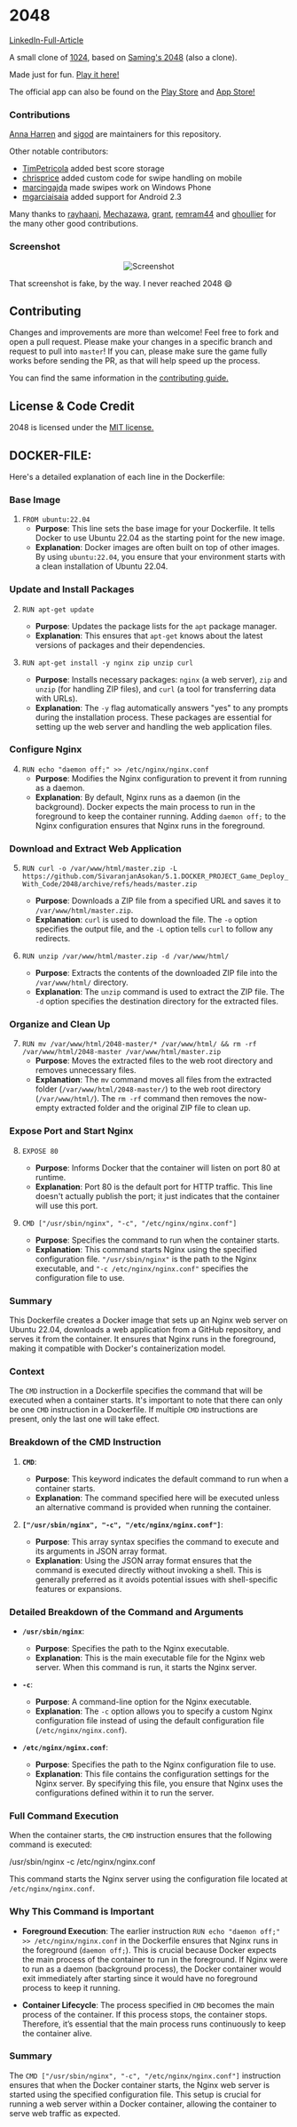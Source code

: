# 2048
[LinkedIn-Full-Article ](https://www.linkedin.com/posts/sivaranjandevopscloud_docker-gamedevelopment-devops-activity-7206000655151353856-A8xf?utm_source=share&utm_medium=member_desktop
)


A small clone of [1024](https://play.google.com/store/apps/details?id=com.veewo.a1024), based on [Saming's 2048](http://saming.fr/p/2048/) (also a clone).

Made just for fun. [Play it here!](http://gabrielecirulli.github.io/2048/)

The official app can also be found on the [Play Store](https://play.google.com/store/apps/details?id=com.gabrielecirulli.app2048) and [App Store!](https://itunes.apple.com/us/app/2048-by-gabriele-cirulli/id868076805)

### Contributions

[Anna Harren](https://github.com/iirelu/) and [sigod](https://github.com/sigod) are maintainers for this repository.

Other notable contributors:

 - [TimPetricola](https://github.com/TimPetricola) added best score storage
 - [chrisprice](https://github.com/chrisprice) added custom code for swipe handling on mobile
 - [marcingajda](https://github.com/marcingajda) made swipes work on Windows Phone
 - [mgarciaisaia](https://github.com/mgarciaisaia) added support for Android 2.3

Many thanks to [rayhaanj](https://github.com/rayhaanj), [Mechazawa](https://github.com/Mechazawa), [grant](https://github.com/grant), [remram44](https://github.com/remram44) and [ghoullier](https://github.com/ghoullier) for the many other good contributions.

### Screenshot

<p align="center">
  <img src="https://cloud.githubusercontent.com/assets/1175750/8614312/280e5dc2-26f1-11e5-9f1f-5891c3ca8b26.png" alt="Screenshot"/>
</p>

That screenshot is fake, by the way. I never reached 2048 :smile:

## Contributing
Changes and improvements are more than welcome! Feel free to fork and open a pull request. Please make your changes in a specific branch and request to pull into `master`! If you can, please make sure the game fully works before sending the PR, as that will help speed up the process.

You can find the same information in the [contributing guide.](https://github.com/gabrielecirulli/2048/blob/master/CONTRIBUTING.md)

## License & Code Credit
2048 is licensed under the [MIT license.](https://github.com/gabrielecirulli/2048/blob/master/LICENSE.txt)


## DOCKER-FILE:
Here's a detailed explanation of each line in the Dockerfile:

### Base Image

1. `FROM ubuntu:22.04`
   - **Purpose**: This line sets the base image for your Dockerfile. It tells Docker to use Ubuntu 22.04 as the starting point for the new image.
   - **Explanation**: Docker images are often built on top of other images. By using `ubuntu:22.04`, you ensure that your environment starts with a clean installation of Ubuntu 22.04.

### Update and Install Packages

2. `RUN apt-get update`
   - **Purpose**: Updates the package lists for the `apt` package manager.
   - **Explanation**: This ensures that `apt-get` knows about the latest versions of packages and their dependencies.

3. `RUN apt-get install -y nginx zip unzip curl`
   - **Purpose**: Installs necessary packages: `nginx` (a web server), `zip` and `unzip` (for handling ZIP files), and `curl` (a tool for transferring data with URLs).
   - **Explanation**: The `-y` flag automatically answers "yes" to any prompts during the installation process. These packages are essential for setting up the web server and handling the web application files.

### Configure Nginx

4. `RUN echo "daemon off;" >> /etc/nginx/nginx.conf`
   - **Purpose**: Modifies the Nginx configuration to prevent it from running as a daemon.
   - **Explanation**: By default, Nginx runs as a daemon (in the background). Docker expects the main process to run in the foreground to keep the container running. Adding `daemon off;` to the Nginx configuration ensures that Nginx runs in the foreground.

### Download and Extract Web Application

5. `RUN curl -o /var/www/html/master.zip -L https://github.com/SivaranjanAsokan/5.1.DOCKER_PROJECT_Game_Deploy_With_Code/2048/archive/refs/heads/master.zip`
   - **Purpose**: Downloads a ZIP file from a specified URL and saves it to `/var/www/html/master.zip`.
   - **Explanation**: `curl` is used to download the file. The `-o` option specifies the output file, and the `-L` option tells `curl` to follow any redirects.

6. `RUN unzip /var/www/html/master.zip -d /var/www/html/`
   - **Purpose**: Extracts the contents of the downloaded ZIP file into the `/var/www/html/` directory.
   - **Explanation**: The `unzip` command is used to extract the ZIP file. The `-d` option specifies the destination directory for the extracted files.

### Organize and Clean Up

7. `RUN mv /var/www/html/2048-master/* /var/www/html/ && rm -rf /var/www/html/2048-master /var/www/html/master.zip`
   - **Purpose**: Moves the extracted files to the web root directory and removes unnecessary files.
   - **Explanation**: The `mv` command moves all files from the extracted folder (`/var/www/html/2048-master/`) to the web root directory (`/var/www/html/`). The `rm -rf` command then removes the now-empty extracted folder and the original ZIP file to clean up.

### Expose Port and Start Nginx

8. `EXPOSE 80`
   - **Purpose**: Informs Docker that the container will listen on port 80 at runtime.
   - **Explanation**: Port 80 is the default port for HTTP traffic. This line doesn't actually publish the port; it just indicates that the container will use this port.

9. `CMD ["/usr/sbin/nginx", "-c", "/etc/nginx/nginx.conf"]`
   - **Purpose**: Specifies the command to run when the container starts.
   - **Explanation**: This command starts Nginx using the specified configuration file. `"/usr/sbin/nginx"` is the path to the Nginx executable, and `"-c /etc/nginx/nginx.conf"` specifies the configuration file to use.

### Summary
This Dockerfile creates a Docker image that sets up an Nginx web server on Ubuntu 22.04, downloads a web application from a GitHub repository, and serves it from the container. It ensures that Nginx runs in the foreground, making it compatible with Docker's containerization model.

### Context

The `CMD` instruction in a Dockerfile specifies the command that will be executed when a container starts. It's important to note that there can only be one `CMD` instruction in a Dockerfile. If multiple `CMD` instructions are present, only the last one will take effect.


### Breakdown of the CMD Instruction

1. **`CMD`**:
   - **Purpose**: This keyword indicates the default command to run when a container starts.
   - **Explanation**: The command specified here will be executed unless an alternative command is provided when running the container.

2. **`["/usr/sbin/nginx", "-c", "/etc/nginx/nginx.conf"]`**:
   - **Purpose**: This array syntax specifies the command to execute and its arguments in JSON array format.
   - **Explanation**: Using the JSON array format ensures that the command is executed directly without invoking a shell. This is generally preferred as it avoids potential issues with shell-specific features or expansions.

### Detailed Breakdown of the Command and Arguments

- **`/usr/sbin/nginx`**:
  - **Purpose**: Specifies the path to the Nginx executable.
  - **Explanation**: This is the main executable file for the Nginx web server. When this command is run, it starts the Nginx server.

- **`-c`**:
  - **Purpose**: A command-line option for the Nginx executable.
  - **Explanation**: The `-c` option allows you to specify a custom Nginx configuration file instead of using the default configuration file (`/etc/nginx/nginx.conf`).

- **`/etc/nginx/nginx.conf`**:
  - **Purpose**: Specifies the path to the Nginx configuration file to use.
  - **Explanation**: This file contains the configuration settings for the Nginx server. By specifying this file, you ensure that Nginx uses the configurations defined within it to run the server.

### Full Command Execution

When the container starts, the `CMD` instruction ensures that the following command is executed:


/usr/sbin/nginx -c /etc/nginx/nginx.conf


This command starts the Nginx server using the configuration file located at `/etc/nginx/nginx.conf`. 

### Why This Command is Important

- **Foreground Execution**: The earlier instruction `RUN echo "daemon off;" >> /etc/nginx/nginx.conf` in the Dockerfile ensures that Nginx runs in the foreground (`daemon off;`). This is crucial because Docker expects the main process of the container to run in the foreground. If Nginx were to run as a daemon (background process), the Docker container would exit immediately after starting since it would have no foreground process to keep it running.
  
- **Container Lifecycle**: The process specified in `CMD` becomes the main process of the container. If this process stops, the container stops. Therefore, it’s essential that the main process runs continuously to keep the container alive.

### Summary

The `CMD ["/usr/sbin/nginx", "-c", "/etc/nginx/nginx.conf"]` instruction ensures that when the Docker container starts, the Nginx web server is started using the specified configuration file. This setup is crucial for running a web server within a Docker container, allowing the container to serve web traffic as expected.





















<!--FROM ubuntu:22.04

RUN apt-get update
RUN apt-get install -y nginx zip unzip  curl
RUN echo "daemon off;" >> /etc/nginx/nginx.conf
RUN curl -o /var/www/html/master.zip -L https://github.com/gabrielecirulli/2048/archive/refs/heads/master.zip
# Extract the zip file
RUN unzip /var/www/html/master.zip -d /var/www/html/

# Move the contents to the web root and clean up
RUN mv /var/www/html/2048-master/* /var/www/html/ && rm -rf /var/www/html/2048-master /var/www/html/master.zip


EXPOSE 80

CMD ["/usr/sbin/nginx", "-c", "/etc/nginx/nginx.conf"] -->
